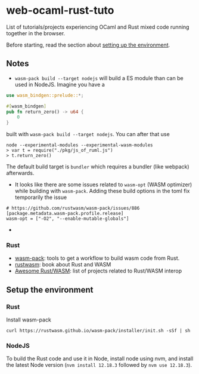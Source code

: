 # web-ocaml-rust-tuto

List of tutorials/projects experiencing OCaml and Rust mixed code running
together in the browser.

Before starting, read the section about [setting up the environment](#setup-the-environment).

## Notes

- `wasm-pack build --target nodejs` will build a ES module than can be used in NodeJS.
Imagine you have a 
```rust
use wasm_bindgen::prelude::*;

#[wasm_bindgen]
pub fn return_zero() -> u64 {
    0
}
```
built with `wasm-pack build --target nodejs`. You can after that use
```
node --experimental-modules --experimental-wasm-modules
> var t = require("./pkg/js_of_ruml.js")
> t.return_zero()
```

The default build target is `bundler` which requires a bundler (like webpack) afterwards.

- It looks like there are some issues related to `wasm-opt` (WASM optimizer)
  while building with `wasm-pack`. Adding these build options in the toml fix
  temporarily the issue
```
# https://github.com/rustwasm/wasm-pack/issues/886
[package.metadata.wasm-pack.profile.release]
wasm-opt = ["-O2", "--enable-mutable-globals"]
```

- 

### Rust

- [wasm-pack](https://github.com/rustwasm/wasm-pack): tools to get a workflow to build wasm code from Rust.
- [rustwasm](https://rustwasm.github.io/docs/wasm-bindgen/introduction.html): book about Rust and WASM
- [Awesome Rust/WASM](https://github.com/rustwasm/awesome-rust-and-webassembly): list of projects related to Rust/WASM interop

## Setup the environment

### Rust

Install wasm-pack
```
curl https://rustwasm.github.io/wasm-pack/installer/init.sh -sSf | sh
```

### NodeJS

To build the Rust code and use it in Node, install node using nvm, and install
the latest Node version (`nvm install 12.18.3` followed by `nvm use 12.18.3`).

